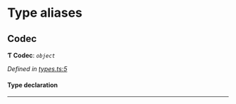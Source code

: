 

# Type aliases

<a id="codec"></a>

##  Codec

**Ƭ Codec**: *`object`*

*Defined in [types.ts:5](https://github.com/polkadot-js/common/blob/5d73919/packages/trie-codec/src/types.ts#L5)*

#### Type declaration

___

